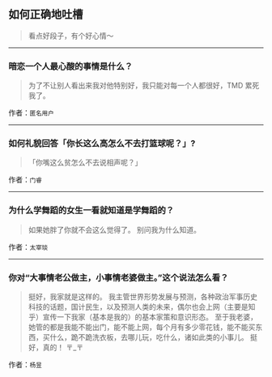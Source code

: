 ## 如何正确地吐槽

> 看点好段子，有个好心情～


 
---

### 暗恋一个人最心酸的事情是什么？

> 为了不让别人看出来我对他特别好，我只能对每一个人都很好，TMD 累死我了。


作者：`匿名用户`

---

### 如何礼貌回答「你长这么高怎么不去打篮球呢？」?

> 「你嘴这么贫怎么不去说相声呢？」


作者：`门睿`

---

### 为什么学舞蹈的女生一看就知道是学舞蹈的？

> 如果她胖了你就不会这么觉得了。
> 别问我为什么知道。


作者：`太宰琰`

---

### 你对“大事情老公做主，小事情老婆做主。”这个说法怎么看？

> 挺好，我家就是这样的。
> 我主管世界形势发展与预测，各种政治军事历史科技的话题，国计民生，以及预测人类的未来，偶尔也会上网（主要是知乎）宣传一下我家（基本是我的）的基本家策和意识形态。
> 至于我老婆，她管的都是我能不能出门，能不能上网，每个月有多少零花钱，能不能买东西，买什么，跪不跪洗衣板，去哪儿玩，吃什么，诸如此类的小事儿。
> 挺好，真的！
> 〒_〒


作者：`杨昱`
